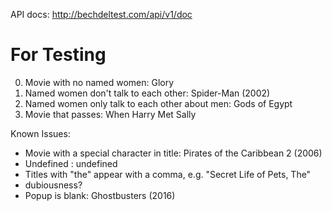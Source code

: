 API docs: 
http://bechdeltest.com/api/v1/doc

# For Testing

0. Movie with no named women: Glory
1. Named women don't talk to each other: Spider-Man (2002)
2. Named women only talk to each other about men: Gods of Egypt
3. Movie that passes: When Harry Met Sally

Known Issues: 
- Movie with a special character in title: Pirates of the Caribbean 2 (2006)
- Undefined : undefined
- Titles with "the" appear with a comma, e.g. "Secret Life of Pets, The"
- dubiousness?
- Popup is blank: Ghostbusters (2016)

